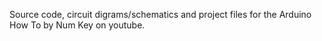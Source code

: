 Source code, circuit digrams/schematics and project files for the Arduino How To by Num Key on youtube.
